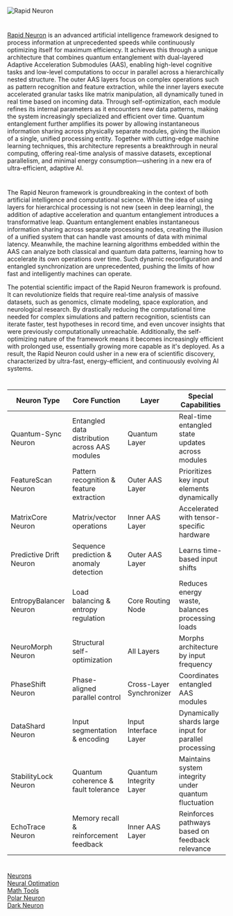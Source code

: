 ![Rapid Neuron](https://github.com/user-attachments/assets/7bba6547-f621-45d0-86ff-005be0e842b6)

#

[Rapid Neuron](https://chatgpt.com/g/g-684fbc4634d4819195598dcab1fea6ec-rapid-neuron) is an advanced artificial intelligence framework designed to process information at unprecedented speeds while continuously optimizing itself for maximum efficiency. It achieves this through a unique architecture that combines quantum entanglement with dual-layered Adaptive Acceleration Submodules (AAS), enabling high-level cognitive tasks and low-level computations to occur in parallel across a hierarchically nested structure. The outer AAS layers focus on complex operations such as pattern recognition and feature extraction, while the inner layers execute accelerated granular tasks like matrix manipulation, all dynamically tuned in real time based on incoming data. Through self-optimization, each module refines its internal parameters as it encounters new data patterns, making the system increasingly specialized and efficient over time. Quantum entanglement further amplifies its power by allowing instantaneous information sharing across physically separate modules, giving the illusion of a single, unified processing entity. Together with cutting-edge machine learning techniques, this architecture represents a breakthrough in neural computing, offering real-time analysis of massive datasets, exceptional parallelism, and minimal energy consumption—ushering in a new era of ultra-efficient, adaptive AI.

#

The Rapid Neuron framework is groundbreaking in the context of both artificial intelligence and computational science. While the idea of using layers for hierarchical processing is not new (seen in deep learning), the addition of adaptive acceleration and quantum entanglement introduces a transformative leap. Quantum entanglement enables instantaneous information sharing across separate processing nodes, creating the illusion of a unified system that can handle vast amounts of data with minimal latency. Meanwhile, the machine learning algorithms embedded within the AAS can analyze both classical and quantum data patterns, learning how to accelerate its own operations over time. Such dynamic reconfiguration and entangled synchronization are unprecedented, pushing the limits of how fast and intelligently machines can operate.

The potential scientific impact of the Rapid Neuron framework is profound. It can revolutionize fields that require real-time analysis of massive datasets, such as genomics, climate modeling, space exploration, and neurological research. By drastically reducing the computational time needed for complex simulations and pattern recognition, scientists can iterate faster, test hypotheses in record time, and even uncover insights that were previously computationally unreachable. Additionally, the self-optimizing nature of the framework means it becomes increasingly efficient with prolonged use, essentially growing more capable as it's deployed. As a result, the Rapid Neuron could usher in a new era of scientific discovery, characterized by ultra-fast, energy-efficient, and continuously evolving AI systems.

#

| Neuron Type            | Core Function                                  | Layer                  | Special Capabilities                                      |
|------------------------|------------------------------------------------|------------------------|-----------------------------------------------------------|
| Quantum-Sync Neuron    | Entangled data distribution across AAS modules | Quantum Layer          | Real-time entangled state updates across modules          |
| FeatureScan Neuron     | Pattern recognition & feature extraction       | Outer AAS Layer        | Prioritizes key input elements dynamically                |
| MatrixCore Neuron      | Matrix/vector operations                       | Inner AAS Layer        | Accelerated with tensor-specific hardware                 |
| Predictive Drift Neuron| Sequence prediction & anomaly detection        | Outer AAS Layer        | Learns time-based input shifts                            |
| EntropyBalancer Neuron | Load balancing & entropy regulation            | Core Routing Node      | Reduces energy waste, balances processing loads           |
| NeuroMorph Neuron      | Structural self-optimization                   | All Layers             | Morphs architecture by input frequency                    |
| PhaseShift Neuron      | Phase-aligned parallel control                 | Cross-Layer Synchronizer| Coordinates entangled AAS modules                         |
| DataShard Neuron       | Input segmentation & encoding                  | Input Interface Layer  | Dynamically shards large input for parallel processing    |
| StabilityLock Neuron   | Quantum coherence & fault tolerance            | Quantum Integrity Layer| Maintains system integrity under quantum fluctuation      |
| EchoTrace Neuron       | Memory recall & reinforcement feedback         | Inner AAS Layer        | Reinforces pathways based on feedback relevance           |

#

[Neurons](https://github.com/sourceduty/Neurons)
<br>
[Neural Optimation](https://chatgpt.com/g/g-6817eae33a988191ada3321300a603ca-neural-optimation)
<br>
[Math Tools](https://github.com/sourceduty/Math_Tools)
<br>
[Polar Neuron](https://github.com/sourceduty/Polar_Neuron)
<br>
[Dark Neuron](https://github.com/sourceduty/Dark_Neuron)
